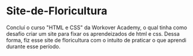 # Site-de-Floricultura

Concluí o curso "HTML e CSS" da Workover Academy, o qual tinha como desafio criar um site para fixar os aprendeizados de html e css.
Dessa forma, fiz esse site de floricultura com o intuito de praticar o que aprendi durante esse período.


